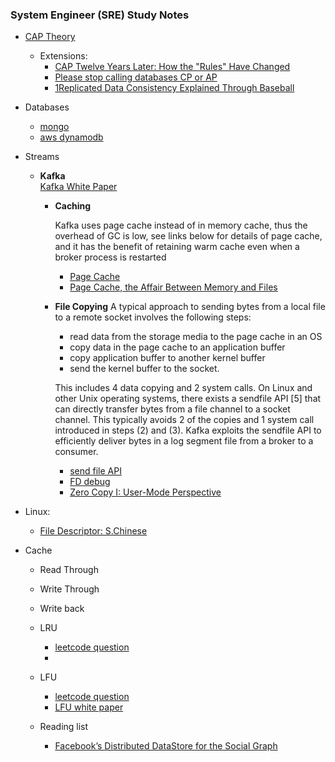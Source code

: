 ### System Engineer (SRE) Study Notes

- [CAP Theory](https://en.wikipedia.org/wiki/CAP_theorem)
  - Extensions:
    - [CAP Twelve Years Later: How the "Rules" Have Changed ](https://www.infoq.com/articles/cap-twelve-years-later-how-the-rules-have-changed/)
    - [Please stop calling databases CP or AP](https://martin.kleppmann.com/2015/05/11/please-stop-calling-databases-cp-or-ap.html)
    - [1Replicated Data Consistency Explained Through Baseball](https://www.microsoft.com/en-us/research/wp-content/uploads/2011/10/ConsistencyAndBaseballReport.pdf)


- Databases
  - [mongo](https://aphyr.com/posts/322-call-me-maybe-mongodb-stale-reads)
  - [aws dynamodb](https://www.allthingsdistributed.com/files/amazon-dynamo-sosp2007.pdf)


- Streams
  - **Kafka**  
    [Kafka White Paper](http://notes.stephenholiday.com/Kafka.pdf)
    - **Caching**

       Kafka uses page cache instead of in memory cache, thus the overhead of GC is low, see links below for details of page cache, and it has the   benefit  of  retaining warm cache even when a broker process is restarted
      - [Page Cache](https://en.wikipedia.org/wiki/Page_cache)
      - [Page Cache, the Affair Between Memory and Files](https://manybutfinite.com/post/page-cache-the-affair-between-memory-and-files/)
    - **File Copying**
       A typical  approach  to  sending  bytes  from  a  local  file  to  a  remote socket involves the following steps:

        -  read data from the storage media to the page cache in an OS
        -  copy data in the page cache to  an  application  buffer  
        -  copy  application  buffer  to  another kernel  buffer  
        -  send  the  kernel  buffer  to  the  socket.  

        This includes  4  data  copying  and  2  system  calls.  On  Linux  and  other Unix  operating  systems,  there  exists  a  sendfile  API  [5]  that  can directly  transfer  bytes  from  a  file  channel  to  a  socket  channel. This typically avoids 2 of the copies and 1 system call introduced in steps (2) and (3). Kafka exploits the sendfile API to efficiently deliver bytes in a log segment file from a broker to a consumer.
       - [send file API](http://man7.org/linux/man-pages/man2/sendfile.2.html)
       - [FD debug](https://segmentfault.com/a/1190000009724931)
       - [Zero Copy I: User-Mode Perspective ](https://www.linuxjournal.com/article/6345)

- Linux:
  - [File Descriptor: S.Chinese](https://labuladong.gitbook.io/algo/di-ling-zhang-bi-du-xi-lie/linux-jin-cheng)

- Cache
  - Read Through
  - Write Through
  - Write back

  - LRU
    - [leetcode question](https://leetcode.com/problems/lru-cache/)
    - 
  - LFU
    - [leetcode question](https://leetcode.com/problems/lfu-cache/)
    - [LFU white paper](http://dhruvbird.com/lfu.pdf)

  - Reading list
    - [Facebook’s Distributed DataStore for the Social Graph](https://www.usenix.org/system/files/conference/atc13/atc13-bronson.pdf)
